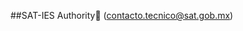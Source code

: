 ##SAT-IES Authority👋
(contacto.tecnico@sat.gob.mx)
<!--SERVICIO DE ADMINISTRACION IES UNIDAD 🙋‍♀️ u can do mighty things with the power of [Markdown](https://docs.github.com/github/writing-on-github/getting-started-with-writing-and-formatting-on-github/
<sat.gob.mx>
(SAT-IES-Authority/.github)
#DIEGOHJJACOBO
(chevroletm@my.com)
